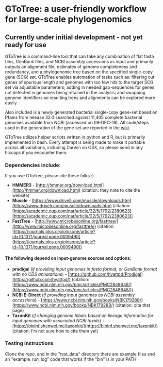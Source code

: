 # GToTree: a user-friendly workflow for large-scale phylogenomics

## Currently under initial development - not yet ready for use

GToTree is a command-line tool that can take any combination of flat fasta files, GenBank files, and NCBI assembly accessions as input and primarily outputs an alignment file, estimates of genome completeness and redundancy, and a phylogenomic tree based on the specified single-copy gene (SCG) set. GToTree enables automation of tasks such as: filtering out genes of spurious length and genomes with too few hits to the target SCG set via adjustable parameters; adding in needed gap-sequences for genes not detected in genomes being retained in the analysis; and swapping genome identifiers so resulting trees and alignments can be explored more easily.

Also included is a newly generated bacterial single-copy gene-set based on Pfams from release 32.0 searched against 11,405 complete bacterial genomes available from NCBI (accessed on 09-DEC-18). All code/steps used in the generation of the gene set are reported in the [wiki](https://github.com/AstrobioMike/GToTree/wiki/Bacterial-SCG-set-generation).

GToTree utilizes helper scripts written in python and R, but is primarily implemented in bash. Every attempt is being made to make it portable across all variations, including Darwin on OSX, so please send in any hiccups if you encounter them.  

### Dependencies include:  
If you use GToTree, please cite these folks :)  

- **HMMER3** - [http://hmmer.org/download.html](http://hmmer.org/download.html) (citation: they note to cite the website)  
- **Muscle** - [https://www.drive5.com/muscle/downloads.htm](https://www.drive5.com/muscle/downloads.htm) (citation: [https://academic.oup.com/nar/article/32/5/1792/2380623](https://academic.oup.com/nar/article/32/5/1792/2380623))
- **FastTree** - [http://www.microbesonline.org/fasttree/](http://www.microbesonline.org/fasttree/) (citation: [https://journals.plos.org/plosone/article?id=10.1371/journal.pone.0009490](https://journals.plos.org/plosone/article?id=10.1371/journal.pone.0009490))  

#### The following depend on input-genome sources and options:  
- **prodigal** (*if providing input genomes in fasta format, or GenBank format with no CDS annotations*) - [https://github.com/hyattpd/Prodigal](https://github.com/hyattpd/) (citation: [https://www.ncbi.nlm.nih.gov/pmc/articles/PMC2848648/](https://www.ncbi.nlm.nih.gov/pmc/articles/PMC2848648/))  
- **NCBI E-Direct** (*if providing input genomes as NCBI assembly accessions*) - [https://www.ncbi.nlm.nih.gov/books/NBK179288/](https://www.ncbi.nlm.nih.gov/books/NBK179288/) (citation: cite that page)
- **TaxonKit** (*if changing genome labels based on lineage information for input genomes with associated NCBI taxids*) - [https://bioinf.shenwei.me/taxonkit/](https://bioinf.shenwei.me/taxonkit/) (citation: I'm not sure how to cite them yet)

### Testing instructions  
Clone the repo, and in the "test\_data" directory there are example files and an "example\_run\_log" code that works if the "bin" is in your PATH
